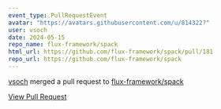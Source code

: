 ```yaml
---
event_type: PullRequestEvent
avatar: "https://avatars.githubusercontent.com/u/814322?"
user: vsoch
date: 2024-05-15
repo_name: flux-framework/spack
html_url: https://github.com/flux-framework/spack/pull/181
repo_url: https://github.com/flux-framework/spack
---
```


<a href='https://github.com/vsoch' target='_blank'>vsoch</a> merged a pull request to <a href='https://github.com/flux-framework/spack' target='_blank'>flux-framework/spack</a>

<a href='https://github.com/flux-framework/spack/pull/181' target='_blank'>View Pull Request</a>